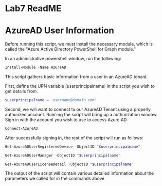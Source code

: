 # Lab7 ReadME

AzureAD User Information
======

Before running this script, we must install the necessary module, which is called the "Azure Active Directory PowerShell for Graph module."

In an administrative powershell window, run the following: 
```powershell
Install-Module -Name AzureAD
```

This script gathers basic information from a user in an AzureAD tenant.

First, define the UPN variable (userprincipalname) in the script you wish to get details from.

```powershell
$userprincipalname = 'username@domain.com'
```
Second, we will want to connect to our AzureAD Tenant using a properly authorized account. Running the script will bring up a authorization window. Sign in with the account you wish to use to access Azure AD. 

```powershell
Connect-AzureAD
```
After successfully signing in, the rest of the script will run as follows: 

```powershell
Get-AzureADUserRegisteredDevice -ObjectID "$userprincipalname"
```
```powershell
Get-AzureADUserManager -ObjectID "$userprincipalname"
```
```powershell
Get-AzureADUserLicenseDetail -ObjectID "$userprincipalname"
```
The output of the script will contain various detailed information about the parameters we called for in the commands above. 
